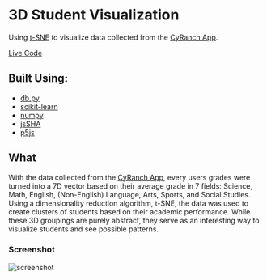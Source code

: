 # 3D Student Visualization

Using [t-SNE](https://en.wikipedia.org/wiki/T-distributed_stochastic_neighbor_embedding) to
visualize data collected from the [CyRanch App](https://github.com/sshh12/CyRanch-App-Server).

[Live Code](https://sshh.io/webapps/studentvis/main.html)

## Built Using:

* [db.py](https://github.com/yhat/db.py)
* [scikit-learn](http://scikit-learn.org/stable/)
* [numpy](http://www.numpy.org/)
* [jsSHA](https://github.com/Caligatio/jsSHA)
* [p5js](https://p5js.org/)

## What

With the data collected from the [CyRanch App](https://github.com/sshh12/CyRanch-App-Server), every users
grades were turned into a 7D vector based on their average grade in 7 fields: Science, Math, English, 
(Non-English) Language, Arts, Sports, and Social Studies. Using a dimensionality reduction algorithm, t-SNE, the data
was used to create clusters of students based on their academic performance. While these 3D groupings are
purely abstract, they serve as an interesting way to visualize students and see possible patterns.

### Screenshot

![screenshot](https://cloud.githubusercontent.com/assets/6625384/25551412/3e642c36-2c4a-11e7-84ca-030f6d723ba6.gif)
